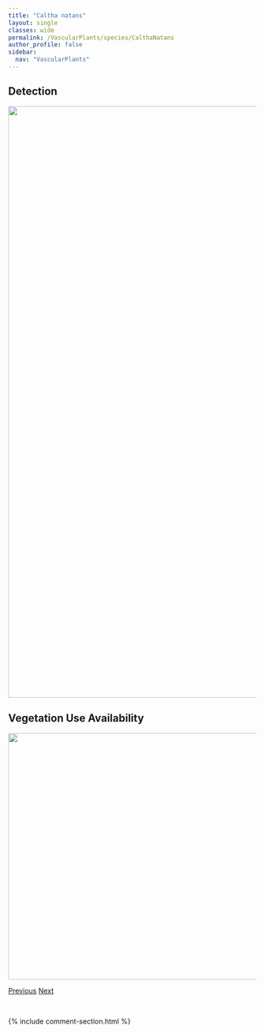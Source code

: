 ```yaml
---
title: "Caltha natans"
layout: single
classes: wide
permalink: /VascularPlants/species/CalthaNatans
author_profile: false
sidebar:
  nav: "VascularPlants"
---
```


<h2>Detection</h2>

<a href="https://drive.google.com/uc?export=view&id=1OhuezRAo4J9mBeXl-EpYEu5IeeoL7yXl">
<img src="https://drive.google.com/uc?export=view&id=1OhuezRAo4J9mBeXl-EpYEu5IeeoL7yXl" height = "1200" width = "800">
</a>


<h2>Vegetation Use Availability</h2>

<a href="https://drive.google.com/uc?export=view&id=1SQB7DOss2Z6tNMm-ThiwmUckrgmts8dx">
<img src="https://drive.google.com/uc?export=view&id=1SQB7DOss2Z6tNMm-ThiwmUckrgmts8dx" height = "500" width = "1000">
</a>


<a href="/DevelopmentWebsite/VascularPlants/species/CallitrichePalustris" class="pagination--pager" title="Callitriche palustris">Previous</a> <a href="/DevelopmentWebsite/VascularPlants/species/CalthaPalustris" class="pagination--pager" title="Caltha palustris">Next</a>

<p>&nbsp;</p>

{% include comment-section.html %}
